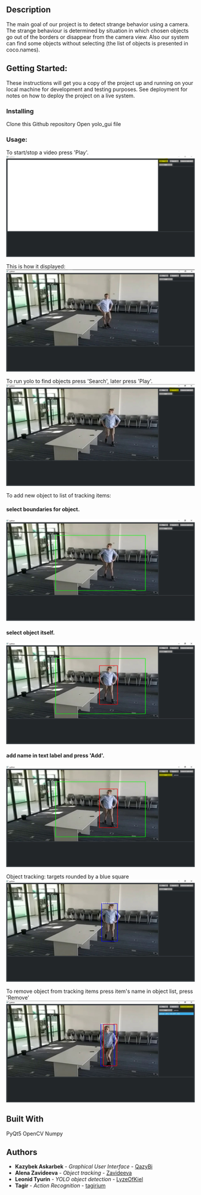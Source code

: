 ## Description
The main goal of our project is to detect strange behavior using a camera. The strange behaviour is determined by situation in which chosen objects go out of the borders or disappear from the camera view. Also our system can find some objects without selecting (the list of objects is presented in coco.names).
	
## Getting Started:
These instructions will get you a copy of the project up and running on your local machine for development and testing purposes. See deployment for notes on how to deploy the project on a live system.

### Installing

Clone this Github repository
Open yolo_gui file

### Usage:


To start/stop a video press 'Play'.
![main menu](https://github.com/zavideeva/Strange-Behaviour/blob/master/screenshots/main_menu.jpg)


This is how it displayed:
![video started](https://github.com/zavideeva/Strange-Behaviour/blob/master/screenshots/video_started.jpg)


To run yolo to find objects press 'Search', later press 'Play'.
![search](https://github.com/zavideeva/Strange-Behaviour/blob/master/screenshots/search_objects.jpg)


To add new object to list of tracking items: 


#### select boundaries for object. 
![select boundaries](https://github.com/zavideeva/Strange-Behaviour/blob/master/screenshots/set_border.jpg)


#### select object itself. 
![select target](https://github.com/zavideeva/Strange-Behaviour/blob/master/screenshots/select_target.jpg)


#### add name in text label and press 'Add'.
![add name](https://github.com/zavideeva/Strange-Behaviour/blob/master/screenshots/add_target.jpg)


Object tracking: targets rounded by a blue square
![target detected](https://github.com/zavideeva/Strange-Behaviour/blob/master/screenshots/target_detected.jpg)


To remove object from tracking items press item's name in object list, press 'Remove'
![remove target](https://github.com/zavideeva/Strange-Behaviour/blob/master/screenshots/remove_selected.jpg)


## Built With
PyQt5
OpenCV
Numpy
## Authors

* **Kazybek Askarbek** - *Graphical User Interface* - [QazyBi](https://github.com/QazyBi)
* **Alena Zavideeva** - *Object tracking* - [Zavideeva](https://github.com/zavideeva)
* **Leonid Tyurin** - *YOLO object detection* - [LyzeOfKiel](https://github.com/LyzeOfKiel)
* **Tagir** - *Action Recognition* - [tagirium](https://github.com/tagirium)


